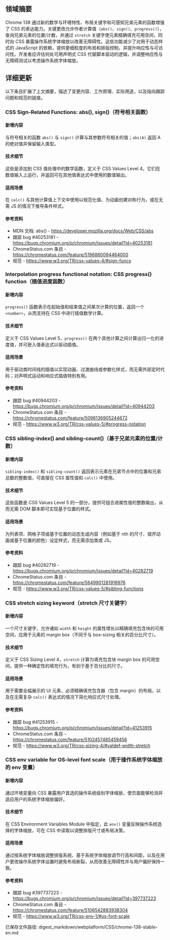 ## 领域摘要

Chrome 138 通过新的数学与环境特性、布局关键字和可感知兄弟元素的函数增强了 CSS 的表达能力。关键更改允许作者计算值（`abs()`、`sign()`、`progress()`），查询兄弟元素的位置/计数，并通过 `stretch` 关键字使元素精确填充可用空间，同时向 CSS 暴露操作系统字体缩放以改善无障碍性。这些功能减少了对用于动态样式的 JavaScript 的依赖，提供更细粒度的布局和排版控制，并提升响应性与可访问性。开发者应评估何处可用声明式 CSS 代替脚本驱动的逻辑，并调整响应性与无障碍测试以考虑操作系统字体缩放。

## 详细更新

以下条目扩展了上文摘要，描述了变更内容、工作原理、实际用途，以及指向跟踪问题和规范的链接。

### CSS Sign-Related Functions: abs(), sign()（符号相关函数）

#### 新增内容
与符号相关的函数 `abs()` 与 `sign()` 计算与其参数符号相关的值；`abs(A)` 返回 A 的绝对值并保留输入类型。

#### 技术细节
这些是添加到 CSS 值处理中的数学函数，定义于 CSS Values Level 4。它们在数值输入上运行，并返回可在其他值表达式中使用的数值输出。

#### 适用场景
在 `calc()` 与其他计算值上下文中使用以规范化值、为动画创建对称行为，或在无需 JS 的情况下推导条件样式。

#### 参考资料
- MDN 文档: abs() - https://developer.mozilla.org/docs/Web/CSS/abs
- 跟踪 bug #40253181 - https://bugs.chromium.org/p/chromium/issues/detail?id=40253181
- ChromeStatus.com 条目 - https://chromestatus.com/feature/5196860094464000
- 规范 - https://www.w3.org/TR/css-values-4/#sign-funcs

### Interpolation progress functional notation: CSS progress() function（插值进度函数）

#### 新增内容
`progress()` 函数表示在起始值和结束值之间某次计算的位置，返回一个 `<number>`，从而支持在 CSS 中进行插值数学计算。

#### 技术细节
定义于 CSS Values Level 5，`progress()` 在两个其他计算之间计算出归一化的进度值，并可嵌入值表达式以驱动插值。

#### 适用场景
用于驱动类时间线的插值以实现动画、过渡曲线或参数化样式，而无需外部定时代码；对声明式运动和响应式插值特别有用。

#### 参考资料
- 跟踪 bug #40944203 - https://bugs.chromium.org/p/chromium/issues/detail?id=40944203
- ChromeStatus.com 条目 - https://chromestatus.com/feature/5096136905244672
- 规范 - https://www.w3.org/TR/css-values-5/#progress-notation

### CSS sibling-index() and sibling-count()（基于兄弟元素的位置/计数）

#### 新增内容
`sibling-index()` 和 `sibling-count()` 返回表示元素在兄弟节点中的位置和兄弟总数的整数值，可直接在 CSS 属性值和 `calc()` 中使用。

#### 技术细节
这些函数是 CSS Values Level 5 的一部分，提供可组合进属性值的整数输出，从而无需 DOM 脚本即可实现基于位置的样式。

#### 适用场景
为列表项、网格子项或基于位置的动态生成内容（例如基于 nth 的尺寸、错开动画或基于位置的颜色）设定样式，而无需添加类或 JS。

#### 参考资料
- 跟踪 bug #40282719 - https://bugs.chromium.org/p/chromium/issues/detail?id=40282719
- ChromeStatus.com 条目 - https://chromestatus.com/feature/5649901281918976
- 规范 - https://www.w3.org/TR/css-values-5/#sibling-functions

### CSS stretch sizing keyword（stretch 尺寸关键字）

#### 新增内容
一个尺寸关键字，允许诸如 `width` 和 `height` 的属性增长以精确填充包含块的可用空间，应用于元素的 margin box（不同于与 box-sizing 相关的百分比尺寸）。

#### 技术细节
定义于 CSS Sizing Level 4，`stretch` 计算为填充包含块 margin box 的可用空间，提供一种确定性的填充行为，有别于基于百分比的尺寸。

#### 适用场景
用于需要全幅展示的 UI 元素、必须精确填充包含器（包含 margin）的布局，以及在无需复杂 `calc()` 表达式的情况下简化响应式尺寸处理。

#### 参考资料
- 跟踪 bug #41253915 - https://bugs.chromium.org/p/chromium/issues/detail?id=41253915
- ChromeStatus.com 条目 - https://chromestatus.com/feature/5102457485459456
- 规范 - https://www.w3.org/TR/css-sizing-4/#valdef-width-stretch

### CSS env variable for OS-level font scale（用于操作系统字体缩放的 env 变量）

#### 新增内容
通过环境变量向 CSS 暴露用户首选的操作系统级别字体缩放，使页面能够检测并适应用户的系统字体缩放偏好。

#### 技术细节
在 CSS Environment Variables Module 中指定，此 `env()` 变量反映操作系统选择的字体缩放，可在 CSS 中读取以调整排版尺寸或布局决策。

#### 适用场景
通过按系统字体缩放调整排版系统、基于系统字体缩放调节行高和间距，以及在用户更改操作系统字体设置时避免布局断裂，从而改善无障碍性并与用户偏好保持一致。

#### 参考资料
- 跟踪 bug #397737223 - https://bugs.chromium.org/p/chromium/issues/detail?id=397737223
- ChromeStatus.com 条目 - https://chromestatus.com/feature/5106542883938304
- 规范 - https://www.w3.org/TR/css-env-1/#os-font-scale

已保存文件路径: digest_markdown/webplatform/CSS/chrome-138-stable-en.md